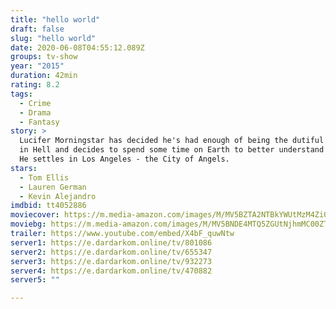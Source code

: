 ```yaml
---
title: "hello world"
draft: false
slug: "hello world"
date: 2020-06-08T04:55:12.089Z
groups: tv-show
year: "2015"
duration: 42min
rating: 8.2
tags:
  - Crime
  - Drama
  - Fantasy
story: >
  Lucifer Morningstar has decided he's had enough of being the dutiful servant
  in Hell and decides to spend some time on Earth to better understand humanity.
  He settles in Los Angeles - the City of Angels.
stars:
  - Tom Ellis
  - Lauren German
  - Kevin Alejandro
imdbid: tt4052886
moviecover: https://m.media-amazon.com/images/M/MV5BZTA2NTBkYWUtMzM4Zi00YzhlLTk4NWItY2U1ODczNDMyNDAzXkEyXkFqcGdeQXVyNDg4NjY5OTQ@._V1_SY1000_CR0,0,675,1000_AL_.jpg
moviebg: https://m.media-amazon.com/images/M/MV5BNDE4MTQ5ZGUtNjhmMC00ZTU5LTkwODEtYTRhMDUyNGRkYmEzXkEyXkFqcGdeQXVyNjc1MTExNA@@._V1_SX1777_CR0,0,1777,999_AL_.jpg
trailer: https://www.youtube.com/embed/X4bF_quwNtw
server1: https://e.dardarkom.online/tv/801086
server2: https://e.dardarkom.online/tv/655347
server3: https://e.dardarkom.online/tv/932273
server4: https://e.dardarkom.online/tv/470882
server5: ""

---
```

